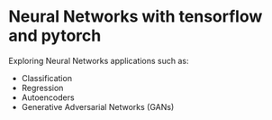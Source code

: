 # Neural Networks with tensorflow and pytorch

Exploring Neural Networks applications such as:
- Classification
- Regression
- Autoencoders
- Generative Adversarial Networks (GANs)


